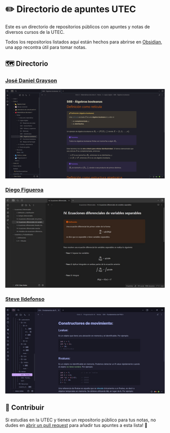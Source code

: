 # ✏️ Directorio de apuntes UTEC

Este es un directorio de repositorios públicos con apuntes y notas de diversos cursos de la UTEC.

Todos los repositorios listados aquí están hechos para abrirse en [Obsidian](https://obsidian.md/), una app recontra útil para tomar notas.

## 🗺️ Directorio

### [José Daniel Grayson](https://github.com/Grazen0/class-notes)

![Notas de José Daniel Grayson](https://github.com/Grazen0/directorio-apuntes-utec/blob/main/img/jose_grayson.png?raw=true)

### [Diego Figueroa](https://github.com/dfigueroaw/utec-class-notes)

![Notas de Diego Figueroa](https://github.com/Grazen0/directorio-apuntes-utec/blob/main/img/diego_figueroa.png?raw=true)

### [Steve Ildefonso](https://github.com/stiffis/class-notes)

![Notas de Steve Ildefonso](https://github.com/Grazen0/directorio-apuntes-utec/blob/main/img/steve_ildefonso.png?raw=true)

## 💪 Contribuir

Si estudias en la UTEC y tienes un repositorio público para tus notas, no dudes en [abrir un pull request](https://github.com/Grazen0/nixos-config/compare) para añadir tus apuntes a esta lista! 🤙
